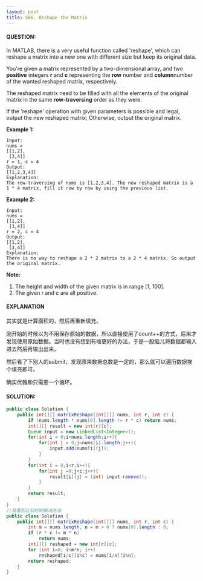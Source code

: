 ```yaml
---
layout: post
title: 566. Reshape the Matrix
---
```


#### QUESTION:

In MATLAB, there is a very useful function called 'reshape', which can reshape a matrix into a new one with different size but keep its original data.

You're given a matrix represented by a two-dimensional array, and two **positive** integers **r** and **c** representing the **row** number and **column**number of the wanted reshaped matrix, respectively.

The reshaped matrix need to be filled with all the elements of the original matrix in the same **row-traversing** order as they were.

If the 'reshape' operation with given parameters is possible and legal, output the new reshaped matrix; Otherwise, output the original matrix.

**Example 1:**

```
Input: 
nums = 
[[1,2],
 [3,4]]
r = 1, c = 4
Output: 
[[1,2,3,4]]
Explanation:
The row-traversing of nums is [1,2,3,4]. The new reshaped matrix is a 1 * 4 matrix, fill it row by row by using the previous list.

```

**Example 2:**

```
Input: 
nums = 
[[1,2],
 [3,4]]
r = 2, c = 4
Output: 
[[1,2],
 [3,4]]
Explanation:
There is no way to reshape a 2 * 2 matrix to a 2 * 4 matrix. So output the original matrix.

```

**Note:**

1. The height and width of the given matrix is in range [1, 100].
2. The given r and c are all positive.

#### EXPLANATION

其实就是计算面积的，然后再重新填充。

刚开始的时候以为不用保存原始的数据，所以直接使用了count++的方式，后来才发现使用原始数据。当时也没有想到有啥更好的办法，于是一股脑儿将数据都输入进去然后再输出出来。

然后看了下别人的submit，发现原来数据总数是一定的，那么就可以遍历数据挨个填充即可。

确实优雅和只需要一个循环。

#### SOLUTION:

```java
public class Solution {
    public int[][] matrixReshape(int[][] nums, int r, int c) {
        if (nums.length * nums[0].length != r * c) return nums;
        int[][] result = new int[r][c];
        Queue input = new LinkedList<Integer>();
        for(int i = 0;i<nums.length;i++){
            for(int j = 0;j<nums[i].length;j++){
                input.add(nums[i][j]);
            }
        }
        for(int i = 0;i<r;i++){
            for(int j =0;j<c;j++){
                result[i][j] = (int) input.remove();
            }
        }
        return result;
    }
}
//我看到比较好的解决方法
public class Solution {
    public int[][] matrixReshape(int[][] nums, int r, int c) {
        int m = nums.length, n = m > 0 ? nums[0].length : 0;
        if (r * c != m * n)
            return nums;
        int[][] reshaped = new int[r][c];
        for (int i=0; i<m*n; i++)
            reshaped[i/c][i%c] = nums[i/n][i%n];
        return reshaped;
    }
}
```

